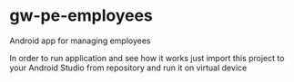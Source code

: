 # gw-pe-employees
Android app for managing employees

In order to run application and see how it works just import this project to your Android Studio from repository and run it on virtual device
